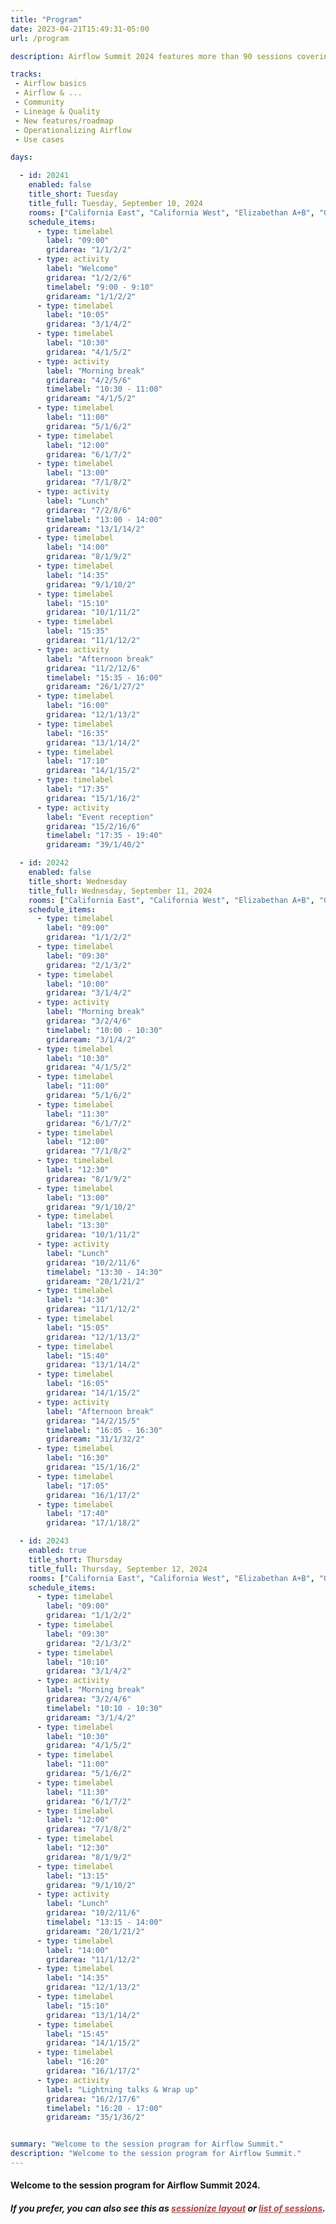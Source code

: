 ```yaml
---
title: "Program"
date: 2023-04-21T15:49:31-05:00
url: /program

description: Airflow Summit 2024 features more than 90 sessions covering Airflow features, case studies, workshops and community sessions. Check it out!

tracks:
 - Airflow basics
 - Airflow & ...
 - Community
 - Lineage & Quality
 - New features/roadmap
 - Operationalizing Airflow
 - Use cases

days: 

  - id: 20241
    enabled: false
    title_short: Tuesday
    title_full: Tuesday, September 10, 2024
    rooms: ["California East", "California West", "Elizabethan A+B", "Georgian"]
    schedule_items: 
      - type: timelabel
        label: "09:00"
        gridarea: "1/1/2/2"
      - type: activity
        label: "Welcome"
        gridarea: "1/2/2/6"
        timelabel: "9:00 - 9:10"
        gridaream: "1/1/2/2"
      - type: timelabel
        label: "10:05"
        gridarea: "3/1/4/2"
      - type: timelabel
        label: "10:30"
        gridarea: "4/1/5/2"
      - type: activity
        label: "Morning break"
        gridarea: "4/2/5/6"
        timelabel: "10:30 - 11:00"
        gridaream: "4/1/5/2"
      - type: timelabel
        label: "11:00"
        gridarea: "5/1/6/2"
      - type: timelabel
        label: "12:00"
        gridarea: "6/1/7/2"
      - type: timelabel
        label: "13:00"
        gridarea: "7/1/8/2"
      - type: activity
        label: "Lunch"
        gridarea: "7/2/8/6"
        timelabel: "13:00 - 14:00"
        gridaream: "13/1/14/2"
      - type: timelabel
        label: "14:00"
        gridarea: "8/1/9/2"
      - type: timelabel
        label: "14:35"
        gridarea: "9/1/10/2"
      - type: timelabel
        label: "15:10"
        gridarea: "10/1/11/2"
      - type: timelabel
        label: "15:35"
        gridarea: "11/1/12/2"
      - type: activity
        label: "Afternoon break"
        gridarea: "11/2/12/6"
        timelabel: "15:35 - 16:00"
        gridaream: "26/1/27/2"
      - type: timelabel
        label: "16:00"
        gridarea: "12/1/13/2"
      - type: timelabel
        label: "16:35"
        gridarea: "13/1/14/2"
      - type: timelabel
        label: "17:10"
        gridarea: "14/1/15/2"
      - type: timelabel
        label: "17:35"
        gridarea: "15/1/16/2"
      - type: activity
        label: "Event reception"
        gridarea: "15/2/16/6"
        timelabel: "17:35 - 19:40"
        gridaream: "39/1/40/2"

  - id: 20242
    enabled: false
    title_short: Wednesday
    title_full: Wednesday, September 11, 2024
    rooms: ["California East", "California West", "Elizabethan A+B", "Georgian"]
    schedule_items: 
      - type: timelabel
        label: "09:00"
        gridarea: "1/1/2/2"
      - type: timelabel
        label: "09:30"
        gridarea: "2/1/3/2"
      - type: timelabel
        label: "10:00"
        gridarea: "3/1/4/2"
      - type: activity
        label: "Morning break"
        gridarea: "3/2/4/6"
        timelabel: "10:00 - 10:30"
        gridaream: "3/1/4/2"
      - type: timelabel
        label: "10:30"
        gridarea: "4/1/5/2"
      - type: timelabel
        label: "11:00"
        gridarea: "5/1/6/2"
      - type: timelabel
        label: "11:30"
        gridarea: "6/1/7/2"
      - type: timelabel
        label: "12:00"
        gridarea: "7/1/8/2"
      - type: timelabel
        label: "12:30"
        gridarea: "8/1/9/2"
      - type: timelabel
        label: "13:00"
        gridarea: "9/1/10/2"
      - type: timelabel
        label: "13:30"
        gridarea: "10/1/11/2"
      - type: activity
        label: "Lunch"
        gridarea: "10/2/11/6"
        timelabel: "13:30 - 14:30"
        gridaream: "20/1/21/2"
      - type: timelabel
        label: "14:30"
        gridarea: "11/1/12/2"
      - type: timelabel
        label: "15:05"
        gridarea: "12/1/13/2"
      - type: timelabel
        label: "15:40"
        gridarea: "13/1/14/2"
      - type: timelabel
        label: "16:05"
        gridarea: "14/1/15/2"
      - type: activity
        label: "Afternoon break"
        gridarea: "14/2/15/5"
        timelabel: "16:05 - 16:30"
        gridaream: "31/1/32/2"
      - type: timelabel
        label: "16:30"
        gridarea: "15/1/16/2"
      - type: timelabel
        label: "17:05"
        gridarea: "16/1/17/2"
      - type: timelabel
        label: "17:40"
        gridarea: "17/1/18/2"

  - id: 20243
    enabled: true
    title_short: Thursday
    title_full: Thursday, September 12, 2024
    rooms: ["California East", "California West", "Elizabethan A+B", "Georgian"]
    schedule_items: 
      - type: timelabel
        label: "09:00"
        gridarea: "1/1/2/2"
      - type: timelabel
        label: "09:30"
        gridarea: "2/1/3/2"
      - type: timelabel
        label: "10:10"
        gridarea: "3/1/4/2"
      - type: activity
        label: "Morning break"
        gridarea: "3/2/4/6"
        timelabel: "10:10 - 10:30"
        gridaream: "3/1/4/2"
      - type: timelabel
        label: "10:30"
        gridarea: "4/1/5/2"
      - type: timelabel
        label: "11:00"
        gridarea: "5/1/6/2"
      - type: timelabel
        label: "11:30"
        gridarea: "6/1/7/2"
      - type: timelabel
        label: "12:00"
        gridarea: "7/1/8/2"
      - type: timelabel
        label: "12:30"
        gridarea: "8/1/9/2"
      - type: timelabel
        label: "13:15"
        gridarea: "9/1/10/2"
      - type: activity
        label: "Lunch"
        gridarea: "10/2/11/6"
        timelabel: "13:15 - 14:00"
        gridaream: "20/1/21/2"
      - type: timelabel
        label: "14:00"
        gridarea: "11/1/12/2"
      - type: timelabel
        label: "14:35"
        gridarea: "12/1/13/2"
      - type: timelabel
        label: "15:10"
        gridarea: "13/1/14/2"
      - type: timelabel
        label: "15:45"
        gridarea: "14/1/15/2"
      - type: timelabel
        label: "16:20"
        gridarea: "16/1/17/2"
      - type: activity
        label: "Lightning talks & Wrap up"
        gridarea: "16/2/17/6"
        timelabel: "16:20 - 17:00"
        gridaream: "35/1/36/2"


summary: "Welcome to the session program for Airflow Summit."
description: "Welcome to the session program for Airflow Summit."
---
```


<h4 class="mb-4">Welcome to the session program for Airflow Summit 2024. </h4>
<h5>If you prefer, you can also see this as <a style="color:#c04040; !important" href="/program-sessionize">sessionize layout</a> or <a style="color:#c04040; !important" href="/sessions/2024">list of sessions</a>.</h5>
